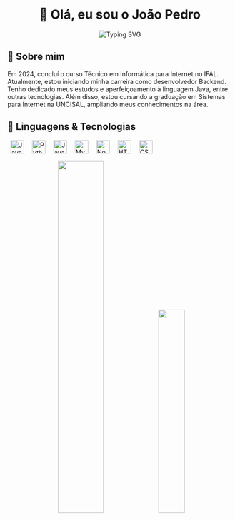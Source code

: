 <h1 align="center">👋 Olá, eu sou o João Pedro</h1>

<p align="center">
  <img src="https://readme-typing-svg.herokuapp.com?font=Fira+Code&size=25&pause=1000&center=true&vCenter=true&width=435&lines=Desenvolvedor+Backend;Entusiasta+de+Tecnologia;Bem-vindo+ao+meu+GitHub!" alt="Typing SVG" />
</p>

## 🚀 Sobre mim

Em 2024, concluí o curso Técnico em Informática para Internet no IFAL. Atualmente, estou iniciando minha carreira como desenvolvedor Backend. Tenho dedicado meus estudos e aperfeiçoamento à linguagem Java, entre outras tecnologias. Além disso, estou cursando a graduação em Sistemas para Internet na UNCISAL, ampliando meus conhecimentos na área.

</p>

## 🤖 Linguagens & Tecnologias

<p align="left">
  <img src="https://cdn.jsdelivr.net/gh/devicons/devicon/icons/java/java-original.svg" height="30" alt="Java" hspace="7" />
  <img src="https://cdn.jsdelivr.net/gh/devicons/devicon/icons/python/python-original.svg" height="30" alt="Python" hspace="7" />
  <img src="https://cdn.jsdelivr.net/gh/devicons/devicon/icons/javascript/javascript-original.svg" height="30" alt="JavaScript" hspace="7" />
  <img src="https://cdn.jsdelivr.net/gh/devicons/devicon/icons/mysql/mysql-original.svg" height="30" alt="MySQL" hspace="7" />
  <img src="https://cdn.jsdelivr.net/gh/devicons/devicon/icons/nodejs/nodejs-original.svg" height="30" alt="Node.js" hspace="7" />
  <img src="https://cdn.jsdelivr.net/gh/devicons/devicon/icons/html5/html5-original.svg" height="30" alt="HTML5" hspace="7" />
  <img src="https://cdn.jsdelivr.net/gh/devicons/devicon/icons/css3/css3-original.svg" height="30" alt="CSS3" hspace="7" />
</p>

<p align="center">
  <img src="https://github-readme-stats.vercel.app/api?username=JoaoPedro53&show_icons=true&theme=radical" width="45%" />
  <img src="https://github-readme-stats.vercel.app/api/top-langs/?username=JoaoPedro53&layout=compact&theme=radical" width="34.2%" />
</p>
